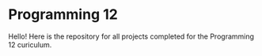 # Programming 12
Hello! Here is the repository for all projects completed for the Programming 12 curiculum.

